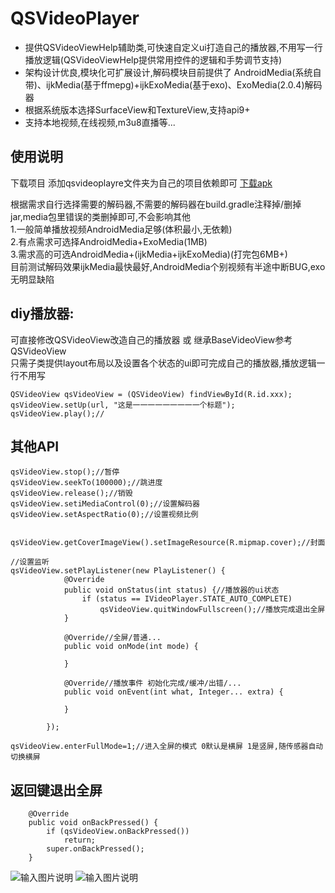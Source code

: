 QSVideoPlayer
====
  * 提供QSVideoViewHelp辅助类,可快速自定义ui打造自己的播放器,不用写一行播放逻辑(QSVideoViewHelp提供常用控件的逻辑和手势调节支持)
  * 架构设计优良,模块化可扩展设计,解码模块目前提供了 AndroidMedia(系统自带)、ijkMedia(基于ffmepg)+ijkExoMedia(基于exo)、ExoMedia(2.0.4)解码器
  * 根据系统版本选择SurfaceView和TextureView,支持api9+
  * 支持本地视频,在线视频,m3u8直播等...

## 使用说明
下载项目 添加qsvideoplayre文件夹为自己的项目依赖即可 [下载apk](https://raw.githubusercontent.com/tohodog/QSVideoPlayer/master/app-debug-2.0.apk)<br>

根据需求自行选择需要的解码器,不需要的解码器在build.gradle注释掉/删掉jar,media包里错误的类删掉即可,不会影响其他<br/>
1.一般简单播放视频AndroidMedia足够(体积最小,无依赖)<br/>
2.有点需求可选择AndroidMedia+ExoMedia(1MB)<br/>
3.需求高的可选AndroidMedia+(ijkMedia+ijkExoMedia)(打完包6MB+)<br/>
目前测试解码效果ijkMedia最快最好,AndroidMedia个别视频有半途中断BUG,exo无明显缺陷


## diy播放器: <br>
可直接修改QSVideoView改造自己的播放器 或 继承BaseVideoView参考QSVideoView<br>
只需子类提供layout布局以及设置各个状态的ui即可完成自己的播放器,播放逻辑一行不用写<br>
```
QSVideoView qsVideoView = (QSVideoView) findViewById(R.id.xxx);
qsVideoView.setUp(url, "这是一一一一一一一一一个标题");
qsVideoView.play();//
```

## 其他API

```
qsVideoView.stop();//暂停
qsVideoView.seekTo(100000);//跳进度
qsVideoView.release();//销毁
qsVideoView.setiMediaControl(0);//设置解码器
qsVideoView.setAspectRatio(0);//设置视频比例


qsVideoView.getCoverImageView().setImageResource(R.mipmap.cover);//封面

//设置监听
qsVideoView.setPlayListener(new PlayListener() {
            @Override
            public void onStatus(int status) {//播放器的ui状态
                if (status == IVideoPlayer.STATE_AUTO_COMPLETE)
                    qsVideoView.quitWindowFullscreen();//播放完成退出全屏
            }

            @Override//全屏/普通...
            public void onMode(int mode) {

            }

            @Override//播放事件 初始化完成/缓冲/出错/...
            public void onEvent(int what, Integer... extra) {

            }

        });

qsVideoView.enterFullMode=1;//进入全屏的模式 0默认是横屏 1是竖屏,随传感器自动切换横屏
```
## 返回键退出全屏
```
    @Override
    public void onBackPressed() {
        if (qsVideoView.onBackPressed())
            return;
        super.onBackPressed();
    }
```

![输入图片说明](http://git.oschina.net/uploads/images/2017/0301/151443_9778d0d4_530535.jpeg "在这里输入图片标题")
![输入图片说明](http://git.oschina.net/uploads/images/2017/0224/180438_84c8332c_530535.jpeg "在这里输入图片标题")

